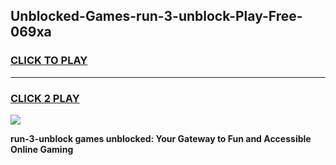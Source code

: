 
## Unblocked-Games-run-3-unblock-Play-Free-069xa
<h3>
<a href="https://premium76.site?title=run-3-unblock&ref=18A1">CLICK TO PLAY</a></h3>
<hr>

<h3>
<a href="https://premium76.site?title=run-3-unblock&ref=18A1">CLICK 2 PLAY</a>
  
</h3>

<a href="https://premium76.site?title=run-3-unblock&ref=18A1"><img src="https://clearcache.store/games.png"></a>


**run-3-unblock games unblocked: Your Gateway to Fun and Accessible Online Gaming**
